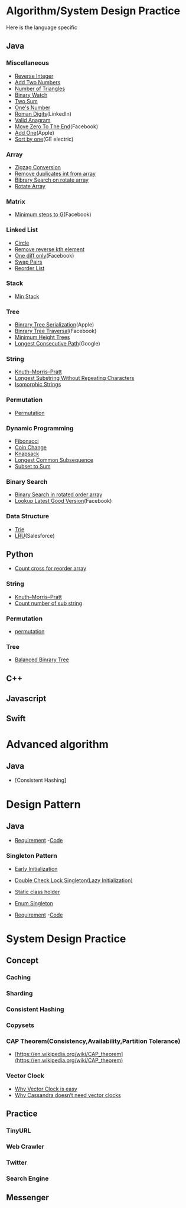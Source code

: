 # Algorithm/System Design Practice

Here is the language specific 
## Java

### Miscellaneous
- [Reverse Integer](java/src/main/java/com/haibo/yan/algorithm/ReverseInteger.java)
- [Add Two Numbers](java/src/main/java/com/haibo/yan/algorithm/medium/AddTwoNumbers.java)
- [Number of Triangles](java/src/main/java/com/haibo/yan/algorithm/medium/NumberOfTriangles.java)
- [Binary Watch](java/src/main/java/com/haibo/yan/algorithm/easy/BinaryWatch.java)
- [Two Sum](java/src/main/java/com/haibo/yan/algorithm/easy/TwoSum.java)
- [One's Number](java/src/main/java/com/haibo/yan/algorithm/OneNumbers.java)
- [Roman Digits](java/src/main/java/com/haibo/yan/algorithm/Roman.java)(LinkedIn)
- [Valid Anagram](java/src/main/java/com/haibo/yan/algorithm/ValidAnagram.java)
- [Move Zero To The End](java/src/main/java/com/haibo/yan/algorithm/MoveZeroes.java)(Facebook)
- [Add One](java/src/main/java/com/haibo/yan/algorithm/AddOne)(Apple)
- [Sort by one](java/src/main/java/com/haibo/yan/algorithm/SortByOne.java)(GE electric)

### Array
- [Zigzag Conversion](java/src/main/java/com/haibo/yan/algorithm/array/Zigzag.java)
- [Remove duplicates int from array](java/src/main/java/com/haibo/yan/algorithm/easy/RemoveDuplicates.java)
- [Bibrary Search on rotate array](java/src/main/java/com/haibo/yan/algorithm/binarysearch/rotate/Solution.java)
- [Rotate Array](java/src/main/java/com/haibo/yan/algorithm/array/RotateArray.java)

### Matrix
- [Minimum steps to G](java/src/main/java/com/haibo/yan/algorithm/matrix/ClosestG.java)(Facebook)

### Linked List
- [Circle](java/src/main/java/com/haibo/yan/algorithm/linkedlist/Circle.java)
- [Remove reverse kth element](java/src/main/java/com/haibo/yan/algorithm/linkedlist/RemoveK.java)
- [One diff only](java/src/main/java/com/haibo/yan/algorithm/linkedlist/OneDiff.java)(Facebook)
- [Swap Pairs](java/src/main/java/com/haibo/yan/algorithm/linkedlist/SwapPairs.java)
- [Reorder List](java/src/test/java/com/haibo/yan/algorithm/linkedlist/TestReorder.java)

### Stack
- [Min Stack](java/src/main/java/com/haibo/yan/algorithm/stack/MinStack.java)

### Tree
- [Binrary Tree Serialization](java/src/main/java/com/haibo/yan/algorithm/tree/BinaryTreeNode.java)(Apple)
- [Binrary Tree Traversal](java/src/main/java/com/haibo/yan/algorithm/tree/Traversal.java)(Facebook)
- [Minimum Height Trees](java/src/main/java/com/haibo/yan/algorithm/tree/MinimumHeightTrees.java)
- [Longest Consecutive Path](java/src/main/java/com/haibo/yan/algorithm/tree/LongestConsecutivePath.java)(Google)

### String
- [Knuth–Morris–Pratt](java/src/main/java/com/haibo/yan/algorithm/string/KMP.java)
- [Longest Substring Without Repeating Characters](java/src/main/java/com/haibo/yan/algorithm/string/NoRepeatingLongestSubstring.java)
- [Isomorphic Strings](java/src/main/java/com/haibo/yan/algorithm/string/Isomorphic.java)

### Permutation
- [Permutation](java/src/main/java/com/haibo/yan/algorithm/Permutation.java)

### Dynamic Programming
- [Fibonacci](java/src/main/java/com/haibo/yan/algorithm/dp/Fibonacci.java)
- [Coin Change](java/src/main/java/com/haibo/yan/algorithm/dp/CoinChange.java)
- [Knapsack](java/src/main/java/com/haibo/yan/algorithm/dp/Knapsack.java)
- [Longest Common Subsequence](java/src/main/java/com/haibo/yan/algorithm/dp/LongestCommonSubsequence.java)
- [Subset to Sum](java/src/main/java/com/haibo/yan/algorithm/dp/SubsetSum.java)

### Binary Search
- [Binary Search in rotated order array](java/src/main/java/com/haibo/yan/algorithm/binarysearch/RotateSearch.java)
- [Lookup Latest Good Version](java/src/main/java/com/haibo/yan/algorithm/binarysearch/LatestGoodVersion.java)(Facebook)

### Data Structure
- [Trie](java/src/main/java/com/haibo/yan/algorithm/datastructure/Trie.java)
- [LRU](java/src/main/java/com/haibo/yan/algorithm/datastructure/LRU.java)(Salesforce)

## Python

- [Count cross for reorder array](python/cross_count.py) 

### String
- [Knuth–Morris–Pratt](python/kmp.py)
- [Count number of sub string](python/count_substring.py)

### Permutation
- [permutation](python/permutation.py)

### Tree
- [Balanced Binrary Tree](python/balanced_binary_tree.py)

## C++

## Javascript

## Swift

# Advanced algorithm

## Java
- [Consistent Hashing]

# Design Pattern
## Java

- [Requirement](java/src/main/java/com/haibo/yan/design/packagemanager/SystemDependencies.pdf) -[Code](java/src/main/java/com/haibo/yan/design/packagemanager/)
### Singleton Pattern

- [Early Initialization](java/src/main/java/com/haibo/yan/pattern/Singleton/EarlyIniSingleton.java)
- [Double Check Lock Singleton(Lazy Initialization)](java/src/main/java/com/haibo/yan/pattern/Singleton/DoubleCheckLockSingleton.java)
- [Static class holder](java/src/main/java/com/haibo/yan/pattern/Singleton/StaticHolderSingleton.java)
- [Enum Singleton](java/src/main/java/com/haibo/yan/pattern/Singleton/EnumSingleton.java)


- [Requirement](java/src/main/java/com/haibo/yan/design/packagemanager/SystemDependencies.pdf) -[Code](java/src/main/java/com/haibo/yan/design/packagemanager/)

# System Design Practice

## Concept

### Caching
### Sharding
### Consistent Hashing
### Copysets
### CAP Theorem(Consistency,Availability,Partition Tolerance)
- [https://en.wikipedia.org/wiki/CAP_theorem](https://en.wikipedia.org/wiki/CAP_theorem)

### Vector Clock
- [Why Vector Clock is easy](http://basho.com/posts/technical/why-vector-clocks-are-easy/)
- [Why Cassandra doesn’t need vector clocks](https://www.datastax.com/dev/blog/why-cassandra-doesnt-need-vector-clocks)


## Practice

### TinyURL
### Web Crawler
### Twitter
### Search Engine
## Messenger



 

